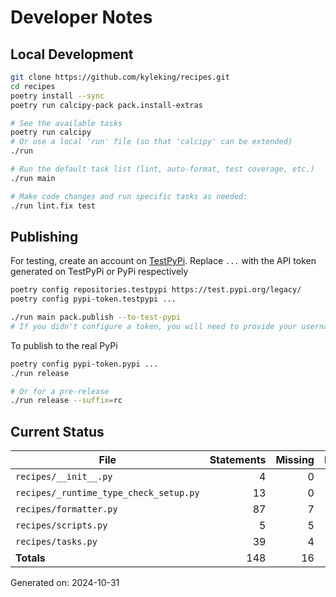 # Developer Notes

## Local Development

```sh
git clone https://github.com/kyleking/recipes.git
cd recipes
poetry install --sync
poetry run calcipy-pack pack.install-extras

# See the available tasks
poetry run calcipy
# Or use a local 'run' file (so that 'calcipy' can be extended)
./run

# Run the default task list (lint, auto-format, test coverage, etc.)
./run main

# Make code changes and run specific tasks as needed:
./run lint.fix test
```

## Publishing

For testing, create an account on [TestPyPi](https://test.pypi.org/legacy/). Replace `...` with the API token generated on TestPyPi or PyPi respectively

```sh
poetry config repositories.testpypi https://test.pypi.org/legacy/
poetry config pypi-token.testpypi ...

./run main pack.publish --to-test-pypi
# If you didn't configure a token, you will need to provide your username and password to publish
```

To publish to the real PyPi

```sh
poetry config pypi-token.pypi ...
./run release

# Or for a pre-release
./run release --suffix=rc
```

## Current Status

<!-- {cts} COVERAGE -->
| File                                   | Statements | Missing | Excluded | Coverage |
|----------------------------------------|-----------:|--------:|---------:|---------:|
| `recipes/__init__.py`                  | 4          | 0       | 0        | 100.0%   |
| `recipes/_runtime_type_check_setup.py` | 13         | 0       | 33       | 100.0%   |
| `recipes/formatter.py`                 | 87         | 7       | 0        | 90.7%    |
| `recipes/scripts.py`                   | 5          | 5       | 0        | 0.0%     |
| `recipes/tasks.py`                     | 39         | 4       | 0        | 80.0%    |
| **Totals**                             | 148        | 16      | 33       | 86.0%    |

Generated on: 2024-10-31
<!-- {cte} -->
